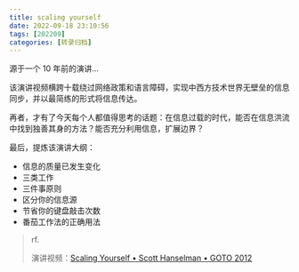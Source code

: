 ```yaml
---
title: scaling yourself
date: 2022-09-18 23:10:56
tags: [202209]
categories: [转录归档]
---
```


源于一个 10 年前的演讲...

<!-- more -->

该演讲视频横跨十载绕过网络政策和语言障碍，实现中西方技术世界无壁垒的信息同步，并以最简练的形式将信息传达。

再者，才有了今天每个人都值得思考的话题：在信息过载的时代，能否在信息洪流中找到独善其身的方法？能否充分利用信息，扩展边界？

最后，提炼该演讲大纲：

- 信息的质量已发生变化
- 三类工作
- 三件事原则
- 区分你的信息源
- 节省你的键盘敲击次数
- 番茄工作法的正确用法

> rf.
>
> 演讲视频：[Scaling Yourself • Scott Hanselman • GOTO 2012](https://www.youtube.com/watch?v=FS1mnISoG7U&list=PL-V4m0AO-7weBsEkJjmF563WGfIsCgk9t&index=18&t=1484s)
